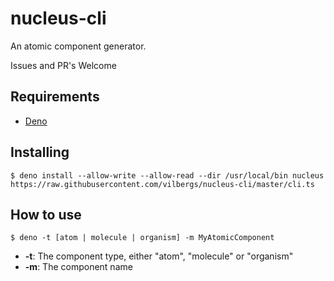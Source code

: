 # nucleus-cli

An atomic component generator.

Issues and PR's Welcome

## Requirements

- [Deno](https://deno.land/)

## Installing

`$ deno install --allow-write --allow-read --dir /usr/local/bin nucleus https://raw.githubusercontent.com/vilbergs/nucleus-cli/master/cli.ts`

## How to use

`$ deno -t [atom | molecule | organism] -m MyAtomicComponent`

- **-t**:  The component type, either "atom", "molecule" or "organism"
- **-m**: The component name
